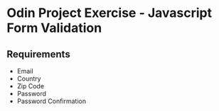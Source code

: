 # Odin Project Exercise - Javascript Form Validation

## Requirements
- Email
- Country
- Zip Code
- Password
- Password Confirmation
